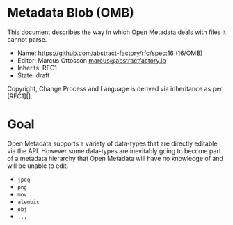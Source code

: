 # Metadata Blob (OMB)

This document describes the way in which Open Metadata deals with files it cannot parse.

* Name: https://github.com/abstract-factory/rfc/spec:16 (16/OMB)
* Editor: Marcus Ottosson <marcus@abstractfactory.io>
* Inherits: RFC1
* State: draft

Copyright, Change Process and Language is derived via inheritance as per [RFC1][].

# Goal

Open Metadata supports a variety of data-types that are directly editable via the API. However some data-types are inevitably going to become part of a metadata hierarchy that Open Metadata will have no knowledge of and will be unable to edit.

* `jpeg`
* `png`
* `mov`
* `alembic`
* `obj`
* `...`